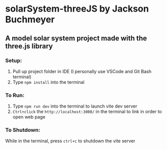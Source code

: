 # solarSystem-threeJS by Jackson Buchmeyer
## A model solar system project made with the three.js library

### Setup:
1. Pull up project folder in IDE (I personally use VSCode and Git Bash terminal)
2. Type `npm install` into the terminal

### To Run:
1. Type `npm run dev` into the terminal to launch vite dev server
2. `Ctrl+click` the `http://localhost:3000/` in the terminal to link in order to open web page

### To Shutdown:
While in the terminal, press `ctrl+c` to shutdown the vite server
